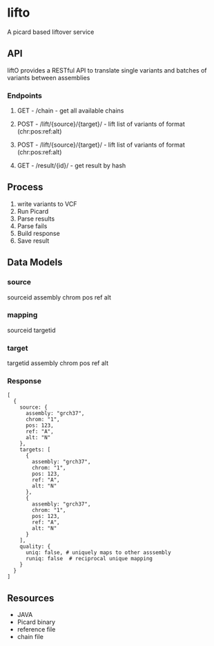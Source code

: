 # lifto

A picard based liftover service

## API 

liftO provides a RESTful API to translate single variants and batches of variants between assemblies

### Endpoints

1. GET - /chain - get all available chains

2. POST - /lift/{source}/{target}/ - lift list of variants of format (chr:pos:ref:alt)

3. POST - /lift/{source}/{target}/ - lift list of variants of format (chr:pos:ref:alt)

4. GET - /result/{id}/ - get result by hash 

## Process

1. write variants to VCF
2. Run Picard
3. Parse results
4. Parse fails
5. Build response
6. Save result

## Data Models

### source

sourceid
assembly
chrom
pos
ref
alt

### mapping

sourceid
targetid

### target
targetid
assembly
chrom
pos
ref
alt


### Response
```
[
  {
    source: {
      assembly: "grch37",
      chrom: "1",
      pos: 123,
      ref: "A",
      alt: "N"
    },
    targets: [
      {
        assembly: "grch37",
        chrom: "1",
        pos: 123,
        ref: "A",
        alt: "N"
      },
      {
        assembly: "grch37",
        chrom: "1",
        pos: 123,
        ref: "A",
        alt: "N"
      }
    ],
    quality: {
      uniq: false, # uniquely maps to other asssembly
      runiq: false  # reciprocal unique mapping
    }
  }
]
```
## Resources

- JAVA
- Picard binary
- reference file
- chain file

